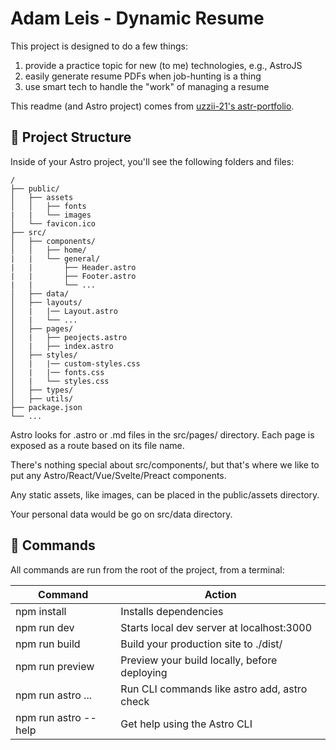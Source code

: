 # Adam Leis - Dynamic Resume

This project is designed to do a few things:

1. provide a practice topic for new (to me) technologies, e.g., AstroJS
2. easily generate resume PDFs when job-hunting is a thing
3. use smart tech to handle the "work" of managing a resume

This readme (and Astro project) comes from [uzzii-21's astr-portfolio](https://github.com/uzzii-21/astro-portfolio/blob/master/README.md).

## 🚀 Project Structure

Inside of your Astro project, you'll see the following folders and files:

```
/
├── public/
│   ├── assets
│   │   ├── fonts
|   |   └── images
│   └── favicon.ico
├── src/
│   ├── components/
│   │   ├── home/
|   |   └── general/
|   |       ├── Header.astro
|   |       ├── Footer.astro
|   |       └── ...
│   ├── data/
│   ├── layouts/
│   |   |── Layout.astro
│   |   └── ...
│   ├── pages/
│   |   ├── peojects.astro
│   |   ├── index.astro
│   ├── styles/
│   |   |── custom-styles.css
│   |   |── fonts.css
│   |   └── styles.css
│   ├── types/
│   ├── utils/
├── package.json
└── ...
```

Astro looks for .astro or .md files in the src/pages/ directory. Each page is exposed as a route based on its file name.

There's nothing special about src/components/, but that's where we like to put any Astro/React/Vue/Svelte/Preact components.

Any static assets, like images, can be placed in the public/assets directory.

Your personal data would be go on src/data directory.

## 🧞 Commands

All commands are run from the root of the project, from a terminal:

| Command              | Action                                       |
| -------------------- | -------------------------------------------- |
| npm install          | Installs dependencies                        |
| npm run dev          | Starts local dev server at localhost:3000    |
| npm run build        | Build your production site to ./dist/        |
| npm run preview      | Preview your build locally, before deploying |
| npm run astro ...    | Run CLI commands like astro add, astro check |
| npm run astro --help | Get help using the Astro CLI                 |
